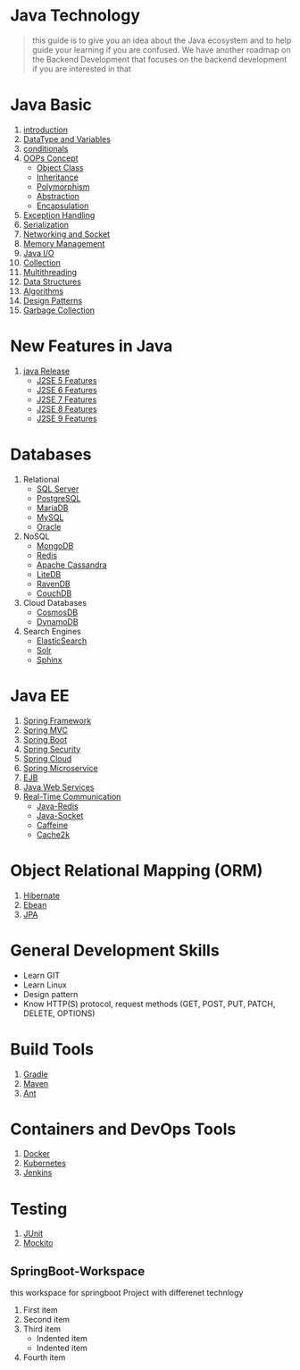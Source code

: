 # Java Technology
> this guide is to give you an idea about the Java ecosystem and to help guide your learning if you are confused. We have another roadmap on the Backend Development that focuses on the backend development if you are interested in that

# Java Basic
 1. [introduction]()
 2. [DataType and Variables]()
   3. [conditionals]()
   4. [OOPs Concept]()
       - [Object Class]()
      - [Inheritance]()
      - [Polymorphism]()
      - [Abstraction]()
      - [Encapsulation]()
   3. [Exception Handling]()
   4. [Serialization]()
   5. [Networking and Socket]()
   6. [Memory Management]()
   7. [Java I/O]()
   7. [Collection]()
   8. [Multithreading]()
   9. [Data Structures]()
   10. [Algorithms]()
   11. [Design Patterns]()
   12. [Garbage Collection]()
# New Features in Java
 1. [java Release]()
      - [J2SE 5 Features]()
      - [J2SE 6 Features]()
      - [J2SE 7 Features]()
      - [J2SE 8 Features]()
      - [J2SE 9 Features]()
# Databases
 1. Relational
      - [SQL Server](https://www.microsoft.com/en-us/sql-server/sql-server-2017)
      - [PostgreSQL](https://www.postgresql.org/)
      - [MariaDB](https://mariadb.org/)
      - [MySQL](https://www.mysql.com/)
      - [Oracle](https://www.oracle.com/database/)
   3. NoSQL
      - [MongoDB](https://www.monJavadb.com/)
      - [Redis](https://redis.io/)
      - [Apache Cassandra](http://cassandra.apache.org/)
      - [LiteDB](https://github.com/mbdavid/LiteDB)
      - [RavenDB](https://github.com/ravendb/ravendb)
      - [CouchDB](http://couchdb.apache.org/)
   1. Cloud Databases
      - [CosmosDB](https://docs.microsoft.com/en-us/azure/cosmos-db)
      - [DynamoDB](https://aws.amazon.com/dynamodb/)
   4. Search Engines
      - [ElasticSearch](https://www.elastic.co/)
      - [Solr](http://lucene.apache.org/solr/)
      - [Sphinx](http://sphinxsearch.com/)
# Java EE
 1. [Spring Framework]()
 2. [Spring MVC]()
 3. [Spring Boot]()
 4. [Spring Security]()
 5. [Spring Cloud]()
 6. [Spring Microservice]()
 7. [EJB]()
 8. [Java Web Services]()
 9. [Real-Time Communication]()
     - [Java-Redis](https://www.elastic.co/)
      - [Java-Socket](http://lucene.apache.org/solr/)
      -  [Caffeine](https://github.com/ben-manes/caffeine)
      - [Cache2k](https://cache2k.org/)
# Object Relational Mapping (ORM)
   1. [Hibernate](https://hibernate.org/)
   2. [Ebean](https://ebean.io/)
   3. [JPA](https://github.com/JPA)
# General Development Skills
- Learn GIT
- Learn Linux
- Design pattern
- Know HTTP(S) protocol, request methods (GET, POST, PUT, PATCH, DELETE, OPTIONS)
# Build Tools
   1. [Gradle](https://gradle.org/)
   2. [Maven](https://maven.apache.org/)
   3. [Ant]()


# Containers and DevOps Tools
   1. [Docker](https://Docker.org/)
   2. [Kubernetes](https://Kubernetes.io/)
   3. [Jenkins](https://Kubernetes.io/)

# Testing
   1. [ JUnit ]()
   2. [Mockito]()

## SpringBoot-Workspace
this workspace for springboot Project with differenet technlogy


1. First item
2. Second item
3. Third item
    - Indented item
    - Indented item
4. Fourth item
